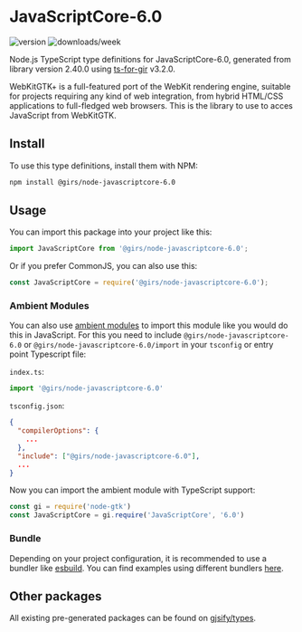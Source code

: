 
# JavaScriptCore-6.0

![version](https://img.shields.io/npm/v/@girs/node-javascriptcore-6.0)
![downloads/week](https://img.shields.io/npm/dw/@girs/node-javascriptcore-6.0)


Node.js TypeScript type definitions for JavaScriptCore-6.0, generated from library version 2.40.0 using [ts-for-gir](https://github.com/gjsify/ts-for-gir) v3.2.0.

WebKitGTK+ is a full-featured port of the WebKit rendering engine, suitable for projects requiring any kind of web integration, from hybrid HTML/CSS applications to full-fledged web browsers. This is the library to use to acces JavaScript from WebKitGTK.

## Install

To use this type definitions, install them with NPM:
```bash
npm install @girs/node-javascriptcore-6.0
```

## Usage

You can import this package into your project like this:
```ts
import JavaScriptCore from '@girs/node-javascriptcore-6.0';
```

Or if you prefer CommonJS, you can also use this:
```ts
const JavaScriptCore = require('@girs/node-javascriptcore-6.0');
```

### Ambient Modules

You can also use [ambient modules](https://github.com/gjsify/ts-for-gir/tree/main/packages/cli#ambient-modules) to import this module like you would do this in JavaScript.
For this you need to include `@girs/node-javascriptcore-6.0` or `@girs/node-javascriptcore-6.0/import` in your `tsconfig` or entry point Typescript file:

`index.ts`:
```ts
import '@girs/node-javascriptcore-6.0'
```

`tsconfig.json`:
```json
{
  "compilerOptions": {
    ...
  },
  "include": ["@girs/node-javascriptcore-6.0"],
  ...
}
```

Now you can import the ambient module with TypeScript support: 

```ts
const gi = require('node-gtk')
const JavaScriptCore = gi.require('JavaScriptCore', '6.0')
```


### Bundle

Depending on your project configuration, it is recommended to use a bundler like [esbuild](https://esbuild.github.io/). You can find examples using different bundlers [here](https://github.com/gjsify/ts-for-gir/tree/main/examples).

## Other packages

All existing pre-generated packages can be found on [gjsify/types](https://github.com/gjsify/types).

